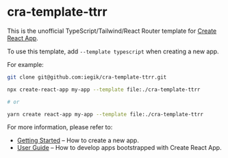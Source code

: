 # cra-template-ttrr

This is the unofficial TypeScript/Tailwind/React Router template for [Create React App](https://github.com/facebook/create-react-app).

To use this template, add `--template typescript` when creating a new app.

For example:

```sh
git clone git@github.com:iegik/cra-template-ttrr.git

npx create-react-app my-app --template file:./cra-template-ttrr

# or

yarn create react-app my-app --template file:./cra-template-ttrr
```

For more information, please refer to:

- [Getting Started](https://create-react-app.dev/docs/getting-started) – How to create a new app.
- [User Guide](https://create-react-app.dev) – How to develop apps bootstrapped with Create React App.